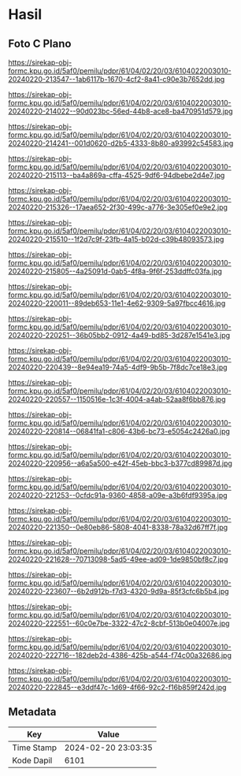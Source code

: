 # Hasil

## Foto C Plano

https://sirekap-obj-formc.kpu.go.id/5af0/pemilu/pdpr/61/04/02/20/03/6104022003010-20240220-213547--1ab6117b-1670-4cf2-8a41-c90e3b7652dd.jpg

https://sirekap-obj-formc.kpu.go.id/5af0/pemilu/pdpr/61/04/02/20/03/6104022003010-20240220-214022--90d023bc-56ed-44b8-ace8-ba470951d579.jpg

https://sirekap-obj-formc.kpu.go.id/5af0/pemilu/pdpr/61/04/02/20/03/6104022003010-20240220-214241--001d0620-d2b5-4333-8b80-a93992c54583.jpg

https://sirekap-obj-formc.kpu.go.id/5af0/pemilu/pdpr/61/04/02/20/03/6104022003010-20240220-215113--ba4a869a-cffa-4525-9df6-94dbebe2d4e7.jpg

https://sirekap-obj-formc.kpu.go.id/5af0/pemilu/pdpr/61/04/02/20/03/6104022003010-20240220-215326--17aea652-2f30-499c-a776-3e305ef0e9e2.jpg

https://sirekap-obj-formc.kpu.go.id/5af0/pemilu/pdpr/61/04/02/20/03/6104022003010-20240220-215510--1f2d7c9f-23fb-4a15-b02d-c39b48093573.jpg

https://sirekap-obj-formc.kpu.go.id/5af0/pemilu/pdpr/61/04/02/20/03/6104022003010-20240220-215805--4a25091d-0ab5-4f8a-9f6f-253ddffc03fa.jpg

https://sirekap-obj-formc.kpu.go.id/5af0/pemilu/pdpr/61/04/02/20/03/6104022003010-20240220-220011--89deb653-11e1-4e62-9309-5a97fbcc4616.jpg

https://sirekap-obj-formc.kpu.go.id/5af0/pemilu/pdpr/61/04/02/20/03/6104022003010-20240220-220251--36b05bb2-0912-4a49-bd85-3d287e1541e3.jpg

https://sirekap-obj-formc.kpu.go.id/5af0/pemilu/pdpr/61/04/02/20/03/6104022003010-20240220-220439--8e94ea19-74a5-4df9-9b5b-7f8dc7ce18e3.jpg

https://sirekap-obj-formc.kpu.go.id/5af0/pemilu/pdpr/61/04/02/20/03/6104022003010-20240220-220557--1150516e-1c3f-4004-a4ab-52aa8f6bb876.jpg

https://sirekap-obj-formc.kpu.go.id/5af0/pemilu/pdpr/61/04/02/20/03/6104022003010-20240220-220814--06841fa1-c806-43b6-bc73-e5054c2426a0.jpg

https://sirekap-obj-formc.kpu.go.id/5af0/pemilu/pdpr/61/04/02/20/03/6104022003010-20240220-220956--a6a5a500-e42f-45eb-bbc3-b377cd89987d.jpg

https://sirekap-obj-formc.kpu.go.id/5af0/pemilu/pdpr/61/04/02/20/03/6104022003010-20240220-221253--0cfdc91a-9360-4858-a09e-a3b6fdf9395a.jpg

https://sirekap-obj-formc.kpu.go.id/5af0/pemilu/pdpr/61/04/02/20/03/6104022003010-20240220-221350--0e80eb86-5808-4041-8338-78a32d67ff7f.jpg

https://sirekap-obj-formc.kpu.go.id/5af0/pemilu/pdpr/61/04/02/20/03/6104022003010-20240220-221628--70713098-5ad5-49ee-ad09-1de9850bf8c7.jpg

https://sirekap-obj-formc.kpu.go.id/5af0/pemilu/pdpr/61/04/02/20/03/6104022003010-20240220-223607--6b2d912b-f7d3-4320-9d9a-85f3cfc6b5b4.jpg

https://sirekap-obj-formc.kpu.go.id/5af0/pemilu/pdpr/61/04/02/20/03/6104022003010-20240220-222551--60c0e7be-3322-47c2-8cbf-513b0e04007e.jpg

https://sirekap-obj-formc.kpu.go.id/5af0/pemilu/pdpr/61/04/02/20/03/6104022003010-20240220-222716--182deb2d-4386-425b-a544-f74c00a32686.jpg

https://sirekap-obj-formc.kpu.go.id/5af0/pemilu/pdpr/61/04/02/20/03/6104022003010-20240220-222845--e3ddf47c-1d69-4f66-92c2-f16b859f242d.jpg


## Metadata

| Key        | Value               |
| ---------- | ------------------- |
| Time Stamp | 2024-02-20 23:03:35 |
| Kode Dapil | 6101                |




